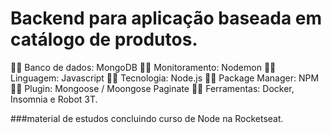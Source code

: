 # Backend para aplicação baseada em catálogo de produtos.

🐱‍🏍 Banco de dados: MongoDB
🐱‍🏍 Monitoramento: Nodemon 
🐱‍🏍 Linguagem: Javascript 
🐱‍🏍 Tecnologia: Node.js 
🐱‍🏍 Package Manager: NPM 
🐱‍🏍 Plugin: Mongoose / Moongose Paginate 
🐱‍🏍 Ferramentas: Docker, Insomnia e Robot 3T.

###material de estudos concluindo curso de Node na Rocketseat.
